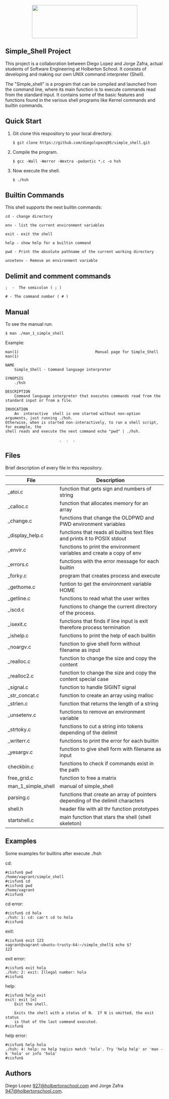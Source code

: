 <p align="center"> <img width="335" height="105" src="https://www.holbertonschool.com/holberton-logo.png"></p>

## Simple_Shell Project

This project is a collaboration between Diego Lopez and Jorge Zafra, actual students of Software Engineering at Holberton School. It consists of developing and making our own UNIX command interpreter (Shell).

The "Simple_shell" is a program that can be compiled and launched from the command line, where its main function is to execute commands read from the standard input. It contains some of the basic features and functions found in the various shell programs like Kernel commands and builtin commands.

## Quick Start

1. Git clone this respository to your local directory.

       $ git clone https://github.com/diegolopezq95/simple_shell.git
  
2. Compile the program.

       $ gcc -Wall -Werror -Wextra -pedantic *.c -o hsh
       
3. Now execute the shell.
      
       $ ./hsh
       
## Builtin Commands

This shell supports the next builtin commands:

    cd - change directory

    env - list the current environment variables

    exit - exit the shell
    
    help - show help for a builtin command
    
    pwd - Print the absolute pathname of the current working directory
    
    unsetenv - Remove an environment variable

## Delimit and comment commands

	;  -  The semicolon ( ; )
	
	# - The command number ( # )

## Manual

To see the manual run:

    $ man ./man_1_simple_shell
    
Example:
    	
	man(1)                                  Manual page for Simple_Shell           			man(1)                                

	NAME
       	Simple_Shell - Command language interpreter

	SYNOPSIS
       	./hsh

	DESCRIPTION
       	Command language interpreter that executes commands read from the standard input or from a file.

	INVOCATION
       	An  interactive  shell is one started without non-option arguments, just running ./hsh. 
	Otherwise, when is started non-interactively, to run a shell script, for example, the 
	shell reads and execute the next command echo "pwd" | ./hsh.
	
							.  .  .


## Files

Brief description of every file in this repository.
	
| File | Description |
| ------------- | ------------- |
| _atoi.c | function that gets sign and numbers of string |
| _calloc.c | function that allocates memory for an array |
| _change.c | functions that change the OLDPWD and PWD environment variables |
| _display_help.c | functions that reads all builtins text files and prints it to POSIX stdout |
| _envir.c | functions to print the environment variables and create a copy of env |
| _errors.c | functions with the error message for each builtin |
| _forky.c | program that creates process and execute |
| _gethome.c | funtion to get the environment variable HOME |
| _getline.c | functions to read what the user writes |
| _iscd.c | functions to change the current directory of the process. |
| _isexit.c | functions that finds if line input is exit therefore process termination |
| _ishelp.c | functions to print the help of each builtin |
| _noargv.c | function to give shell form without filename as input |
| _realloc.c | function to change the size and copy the content |
| _realloc2.c | function to change the size and copy the content special case |
| _signal.c | function to handle SIGINT signal |
| _str_concat.c | function to create an array using malloc |
| _strlen.c | function that returns the length of a string |
| _unsetenv.c | functions to remove an environment variable |
| _strtoky.c | functions to cut a string into tokens depending of the delimit|
| _writerr.c | functions to print the error for each builtin |
| _yesargv.c | function to give shell form with filename as input |
| checkbin.c | functions to check if commands exist in the path |
| free_grid.c | function to free a matrix |
| man_1_simple_shell | manual of simple_shell |
| parsing.c | functions that create an array of pointers depending of the delimit characters |
| shell.h | header file with all thr function prototypes |
| startshell.c | main function that stars the shell (shell skeleton) |

## Examples
Some examples for builtins after execute ./hsh

cd:

	#cisfun$ pwd
	/home/vagrant/simple_shell
	#cisfun$ cd
	#cisfun$ pwd
	/home/vagrant
	#cisfun$
	
cd error:

	#cisfun$ cd hola
	./hsh: 1: cd: can't cd to hola
	#cisfun$

exit:

	#cisfun$ exit 123
	vagrant@vagrant-ubuntu-trusty-64:~/simple_shell$ echo $?
	123
	
exit error:

	#cisfun$ exit hola
	./hsh: 2: exit: Illegal number: hola
	#cisfun$

help:

	#cisfun$ help exit
	exit: exit [n]
    	Exit the shell.

    	Exits the shell with a status of N.  If N is omitted, the exit status
    	is that of the last command executed.
	#cisfun$

help error:

	#cisfun$ help hola
	./hsh: 4: help: no help topics match 'hola'. Try 'help help' or 'man -k 'hola' or info 'hola'
	#cisfun$

## Authors
Diego Lopez <927@holbertonschool.com> and Jorge Zafra <947@holbertonschool.com>.
